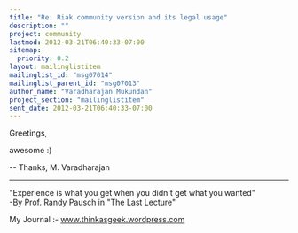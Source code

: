 ```yaml
---
title: "Re: Riak community version and its legal usage"
description: ""
project: community
lastmod: 2012-03-21T06:40:33-07:00
sitemap:
  priority: 0.2
layout: mailinglistitem
mailinglist_id: "msg07014"
mailinglist_parent_id: "msg07013"
author_name: "Varadharajan Mukundan"
project_section: "mailinglistitem"
sent_date: 2012-03-21T06:40:33-07:00
---
```



Greetings,

awesome :)

-- 
Thanks,
M. Varadharajan

------------------------------------------------

"Experience is what you get when you didn't get what you wanted"
               -By Prof. Randy Pausch in "The Last Lecture"

My Journal :- www.thinkasgeek.wordpress.com

